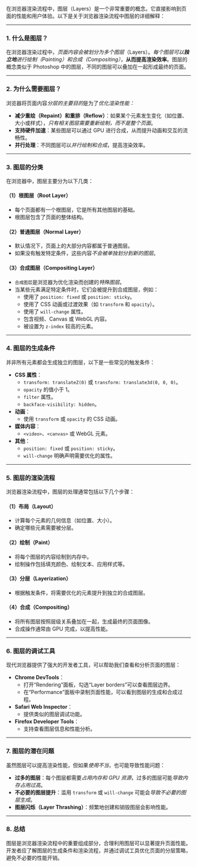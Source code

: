 在浏览器渲染流程中，图层（Layers）是一个非常重要的概念。它直接影响到页面的性能和用户体验。以下是关于浏览器渲染流程中图层的详细解释：

---

### 1. **什么是图层？**
在浏览器渲染过程中，*页面内容会被划分为多个图层*（Layers）。*每个图层可以**独立地**进行绘制（Painting）和合成（Compositing）*，**从而提高渲染效率**。图层的概念类似于 Photoshop 中的图层，不同的图层可以叠加在一起形成最终的页面。

---

### 2. **为什么需要图层？**
浏览器将页面内容*分层的主要目的*是为了*优化渲染性能：*
- **减少重绘（Repaint）和重排（Reflow）**：如果某个元素发生变化（如位置、大小或样式），*只有相关图层需要重新绘制，而不是整个页面*。
- **支持硬件加速**：某些图层可以通过 GPU 进行合成，从而提升动画和交互的流畅性。
- **并行处理**：不同图层可以*并行绘制和合成*，提高渲染效率。

---

### 3. **图层的分类**
在浏览器中，图层主要分为以下几类：
#### （1）**根图层（Root Layer）**
- 每个页面都有一个根图层，它是所有其他图层的基础。
- 根图层包含了页面的整体结构。

#### （2）**普通图层（Normal Layer）**
- 默认情况下，页面上的大部分内容都属于普通图层。
- 如果没有触发特定条件，这些内容*不会被单独划分到新的图层*。

#### （3）**合成图层（Compositing Layer）**
- `合成图层`是浏览器为优化渲染而创建的*特殊图层*。
- 当某些元素满足特定条件时，它们会被提升到合成图层，例如：
  - 使用了 `position: fixed` 或 `position: sticky`。
  - 使用了 CSS 动画或过渡效果（如 `transform` 和 `opacity`）。
  - 使用了 `will-change` 属性。
  - 包含视频、Canvas 或 WebGL 内容。
  - 被设置为 `z-index` 较高的元素。

---

### 4. **图层的生成条件**
并非所有元素都会生成独立的图层，以下是一些常见的触发条件：
- **CSS 属性**：
  - `transform: translateZ(0)` 或 `transform: translate3d(0, 0, 0)`。
  - `opacity` 的值小于 1。
  - `filter` 属性。
  - `backface-visibility: hidden`。
- **动画**：
  - 使用 `transform` 或 `opacity` 的 CSS 动画。
- **媒体内容**：
  - `<video>`、`<canvas>` 或 WebGL 元素。
- **其他**：
  - `position: fixed` 或 `position: sticky`。
  - `will-change` 明确声明需要优化的属性。

---

### 5. **图层的渲染流程**
浏览器渲染流程中，图层的处理通常包括以下几个步骤：
#### （1）**布局（Layout）**
- 计算每个元素的几何信息（如位置、大小）。
- 确定哪些元素需要被分层。

#### （2）**绘制（Paint）**
- 将每个图层的内容绘制到内存中。
- 绘制操作包括填充颜色、绘制文本、应用样式等。

#### （3）**分层（Layerization）**
- 根据触发条件，将需要优化的元素提升到独立的合成图层。

#### （4）**合成（Compositing）**
- 将所有图层按照层级关系叠加在一起，生成最终的页面图像。
- 合成操作通常由 GPU 完成，以提高性能。

---

### 6. **图层的调试工具**
现代浏览器提供了强大的开发者工具，可以帮助我们查看和分析页面的图层：
- **Chrome DevTools**：
  - 打开“Rendering”面板，勾选“Layer borders”可以查看图层边界。
  - 在“Performance”面板中录制页面性能，可以看到图层的生成和合成过程。
- **Safari Web Inspector**：
  - 提供类似的图层调试功能。
- **Firefox Developer Tools**：
  - 支持查看图层信息和性能分析。

---

### 7. **图层的潜在问题**
虽然图层可以提高渲染性能，但如果*使用不当*，也可能导致性能问题：
- **过多的图层**：每个图层都需要*占用内存和 GPU 资源*，过多的图层可能*导致内存占用过高*。
- **不必要的图层提升**：滥用 `transform` 或 `will-change` 可能会*导致不必要的图层生成*。
- **图层闪烁（Layer Thrashing）**：频繁地创建和销毁图层会影响性能。

---

### 8. **总结**
图层是浏览器渲染流程中的重要组成部分，合理利用图层可以显著提升页面性能。开发者应了解图层的生成条件和渲染流程，并通过调试工具优化页面的分层策略，避免不必要的性能开销。
